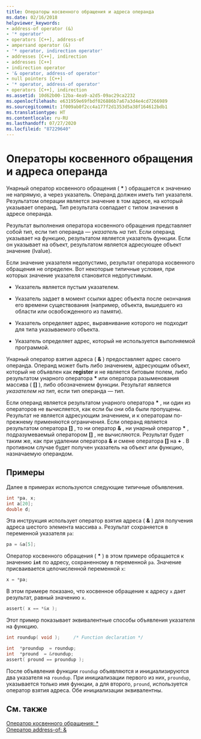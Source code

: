 ```yaml
---
title: Операторы косвенного обращения и адреса операнда
ms.date: 02/16/2018
helpviewer_keywords:
- address-of operator (&)
- '* operator'
- operators [C++], address-of
- ampersand operator (&)
- '* operator, indirection operator'
- addresses [C++], indirection
- addresses [C++]
- indirection operator
- '& operator, address-of operator'
- null pointers [C++]
- '* operator, address-of operator'
- operators [C++], indirection
ms.assetid: 10d62b00-12ba-4ea9-a2d5-09ac29ca2232
ms.openlocfilehash: e631959e69fbdf026886b7a67a3d4e4cd7266989
ms.sourcegitcommit: 1f009ab0f2cc4a177f2d1353d5a38f164612bdb1
ms.translationtype: HT
ms.contentlocale: ru-RU
ms.lasthandoff: 07/27/2020
ms.locfileid: "87229640"
---
```

# <a name="indirection-and-address-of-operators"></a>Операторы косвенного обращения и адреса операнда

Унарный оператор косвенного обращения ( __&#42;__ ) обращается к значению не напрямую, а через указатель. Операнд должен иметь тип указателя. Результатом операции является значение в том адресе, на который указывает операнд. Тип результата совпадает с типом значения в адресе операнда.

Результат выполнения оператора косвенного обращения представляет собой *тип*, если тип операнда — *указатель на тип*. Если операнд указывает на функцию, результатом является указатель функции. Если он указывает на объект, результатом является адресующее объект значение (lvalue).

Если значение указателя недопустимо, результат оператора косвенного обращения не определен. Вот некоторые типичные условия, при которых значение указателя становится недопустимым.

- Указатель является пустым указателем.

- Указатель задает в момент ссылки адрес объекта после окончания его времени существования (например, объекта, вышедшего из области или освобожденного из памяти).

- Указатель определяет адрес, выравнивание которого не подходит для типа указываемого объекта.

- Указатель определяет адрес, который не используется выполняемой программой.

Унарный оператор взятия адреса ( **&** ) предоставляет адрес своего операнда. Операнд может быть либо значением, адресующим объект, который не объявлен как __register__ и не является битовым полем, либо результатом унарного оператора __&#42;__ или оператора разыменования массива ( __&#91;&#93;__ ), либо обозначением функции. Результат является *указателем на тип*, если тип операнда — *тип*.

Если операнд является результатом унарного оператора __&#42;__ , ни один из операторов не вычисляется, как если бы они оба были пропущены. Результат не является адресующим значением, и к операторам по-прежнему применяются ограничения. Если операнд является результатом оператора __&#91;&#93;__ , то ни оператор __&__ , ни унарный оператор __&#42;__ , подразумеваемый оператором __&#91;&#93;__ , не вычисляются. Результат будет таким же, как при удалении оператора __&__ и смене оператора __&#91;&#93;__ на __+__ . В противном случае будет получен указатель на объект или функцию, назначаемую операндом.

## <a name="examples"></a>Примеры

Далее в примерах используются следующие типичные объявления.

```C
int *pa, x;
int a[20];
double d;
```

Эта инструкция использует оператор взятия адреса ( **&** ) для получения адреса шестого элемента массива `a`. Результат сохраняется в переменной указателя `pa`:

```C
pa = &a[5];
```

Оператор косвенного обращения ( __&#42;__ ) в этом примере обращается к значению **`int`** по адресу, сохраненному в переменной `pa`. Значение присваивается целочисленной переменной `x`:

```C
x = *pa;
```

В этом примере показано, что косвенное обращение к адресу `x` дает результат, равный значению `x`.

```C
assert( x == *&x );
```

Этот пример показывает эквивалентные способы объявления указателя на функцию.

```C
int roundup( void );     /* Function declaration */

int  *proundup  = roundup;
int  *pround  = &roundup;
assert( pround == proundup );
```

После объявления функции `roundup` объявляются и инициализируются два указателя на `roundup`. При инициализации первого из них, `proundup`, указывается только имя функции, а для второго, `pround`, используется оператор взятия адреса. Обе инициализации эквивалентны.

## <a name="see-also"></a>См. также

[Оператор косвенного обращения: &#42;](../cpp/indirection-operator-star.md)<br/>
[Оператор address-of: &](../cpp/address-of-operator-amp.md)
